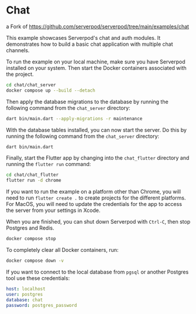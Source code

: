 # Chat 

a Fork of https://github.com/serverpod/serverpod/tree/main/examples/chat


This example showcases Serverpod's chat and auth modules. It demonstrates how to build a basic chat application with multiple chat channels.

To run the example on your local machine, make sure you have Serverpod installed on your system. Then start the Docker containers associated with the project.

```bash
cd chat/chat_server
docker compose up --build --detach
```

Then apply the database migrations to the database by running the following command from the `chat_server` directory:

```bash
dart bin/main.dart --apply-migrations -r maintenance
```

With the database tables installed, you can now start the server. Do this by running the following command from the `chat_server` directory:

```bash
dart bin/main.dart
```

Finally, start the Flutter app by changing into the `chat_flutter` directory and running the `flutter run` command:

```bash
cd chat/chat_flutter
flutter run -d chrome
```

If you want to run the example on a platform other than Chrome, you will need to run `flutter create .` to create projects for the different platforms. For MacOS, you will need to update the credentials for the app to access the server from your settings in Xcode.

When you are finished, you can shut down Serverpod with `Ctrl-C`, then stop Postgres and Redis.

```bash
docker compose stop
```

To completely clear all Docker containers, run:

```bash
docker compose down -v
```

If you want to connect to the local database from `pgsql` or another Postgres tool use these credentials:

```yaml
host: localhost
user: postgres
database: chat
password: postgres_password
```